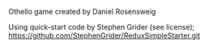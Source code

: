 Othello game created by Daniel Rosensweig

Using quick-start code by Stephen Grider (see license);
https://github.com/StephenGrider/ReduxSimpleStarter.git
